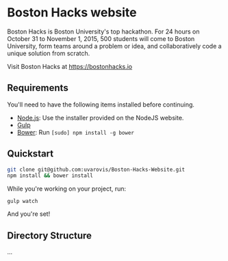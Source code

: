 # Boston Hacks website

Boston Hacks is Boston University's top hackathon. For 24 hours on October 31 to November 1, 2015, 500 students will come to Boston University, form teams around a problem or idea, and collaboratively code a unique solution from scratch.

Visit Boston Hacks at https://bostonhacks.io

## Requirements

You'll need to have the following items installed before continuing.

  * [Node.js](http://nodejs.org): Use the installer provided on the NodeJS website.
  * [Gulp](http://gulpjs.com/)
  * [Bower](http://bower.io): Run `[sudo] npm install -g bower`

## Quickstart

```bash
git clone git@github.com:uvarovis/Boston-Hacks-Website.git
npm install && bower install
```

While you're working on your project, run:

`gulp watch`

And you're set!

## Directory Structure

...